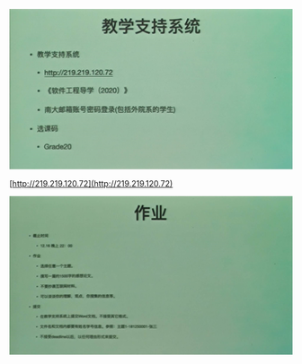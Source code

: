 ![](./image/2020-10-30-22-32-54.png)

[http://219.219.120.72](http://219.219.120.72)

![](./image/2020-10-30-22-33-06.png)